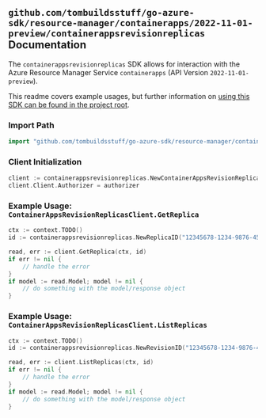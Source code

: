 
## `github.com/tombuildsstuff/go-azure-sdk/resource-manager/containerapps/2022-11-01-preview/containerappsrevisionreplicas` Documentation

The `containerappsrevisionreplicas` SDK allows for interaction with the Azure Resource Manager Service `containerapps` (API Version `2022-11-01-preview`).

This readme covers example usages, but further information on [using this SDK can be found in the project root](https://github.com/tombuildsstuff/go-azure-sdk/tree/main/docs).

### Import Path

```go
import "github.com/tombuildsstuff/go-azure-sdk/resource-manager/containerapps/2022-11-01-preview/containerappsrevisionreplicas"
```


### Client Initialization

```go
client := containerappsrevisionreplicas.NewContainerAppsRevisionReplicasClientWithBaseURI("https://management.azure.com")
client.Client.Authorizer = authorizer
```


### Example Usage: `ContainerAppsRevisionReplicasClient.GetReplica`

```go
ctx := context.TODO()
id := containerappsrevisionreplicas.NewReplicaID("12345678-1234-9876-4563-123456789012", "example-resource-group", "containerAppValue", "revisionValue", "replicaValue")

read, err := client.GetReplica(ctx, id)
if err != nil {
	// handle the error
}
if model := read.Model; model != nil {
	// do something with the model/response object
}
```


### Example Usage: `ContainerAppsRevisionReplicasClient.ListReplicas`

```go
ctx := context.TODO()
id := containerappsrevisionreplicas.NewRevisionID("12345678-1234-9876-4563-123456789012", "example-resource-group", "containerAppValue", "revisionValue")

read, err := client.ListReplicas(ctx, id)
if err != nil {
	// handle the error
}
if model := read.Model; model != nil {
	// do something with the model/response object
}
```
